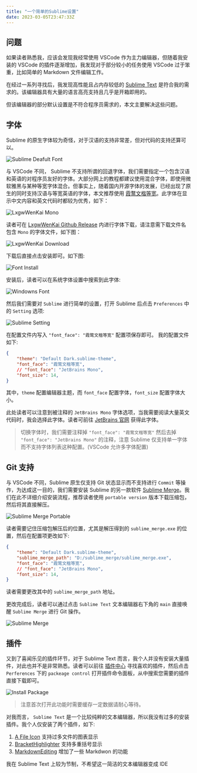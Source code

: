 ```yaml
---
title: "一个简单的Sublime设置"
date: 2023-03-05T23:47:33Z
---
```


## 问题

如果读者熟悉我，应该会发现我经常使用 VSCode 作为主力编辑器，但随着我安装的 VSCode 的插件逐渐增加，我发现对于部分较小的任务使用 VSCode 过于笨重，比如简单的 Markdown 文件编辑工作。

在经过一系列寻找后，我发现高性能且占内存较低的 [Sublime Text](https://www.sublimetext.com/) 是符合我的需求的。该编辑器具有大量的语言高亮支持且几乎是开箱即用的。

但该编辑器的部分默认设置是不符合程序员需求的，本文主要解决这些问题。

## 字体

Sublime 的原生字体较为奇怪，对于汉语的支持非常差，但对代码的支持还算可以。

![Sublime Deafult Font](https://img.gopic.xyz/8447f7102510a1afbbd219e350ffef76.png)

与 VSCode 不同， Sublime 不支持所谓的回退字体，我们需要指定一个包含汉语和英语的对程序员友好的字体。大部分网上的教程都建议使用混合字体，即使用微软雅黑与某种等宽字体混合。但事实上，随着国内开源字体的发展，已经出现了原生的同时支持汉语与等宽英语的字体，本文推荐使用 [霞鹜文楷等宽](https://github.com/lxgw/LxgwWenKai)。此字体在显示中文内容和英文代码时都较为优秀，如下：

![LxgwWenKai Mono](https://img.gopic.xyz/0c40cddaa7c81d3e766d5f7dfab32976.png)

读者可在 [LxgwWenKai Github Release](https://github.com/lxgw/LxgwWenKai/releases) 内进行字体下载，请注意需下载文件名包含 `Mono` 的字体文件，如下图：

![LxgwWenKai Download](https://img.gopic.xyz/fdb635306a136c99b3e54466d5feabd9.png)

下载后直接点击安装即可。如下图:

![Font Install](https://img.gopic.xyz/25757b31a24dd0d22220f8d5a8fa9289.png)

安装后，读者可以在系统字体设置中搜索到此字体:

![Windowns Font](https://img.gopic.xyz/7ad2b738cedca60ab6cecd796c525a2e.png)

然后我们需要对 `Sublime` 进行简单的设置，打开 Sublime 后点击 `Preferences` 中的 `Setting` 选项:

![Sublime Setting](https://img.gopic.xyz/b7caafff3b91ea0267fd266c68653246.png)

在配置文件内写入 `"font_face": "霞鹜文楷等宽"` 配置项保存即可。 我的配置文件如下:

```json
{
	"theme": "Default Dark.sublime-theme",
	"font_face": "霞鹜文楷等宽",
	// "font_face": "JetBrains Mono",
	"font_size": 14,
}
```

其中，`theme` 配置编辑器主题，而 `font_face` 配置字体，`font_size` 配置字体大小。

此处读者可以注意到被注释的 `JetBrains Mono` 字体选项，当我需要阅读大量英文代码时，我会选择此字体。读者可前往 [JetBrains 官网](https://www.jetbrains.com/lp/mono/) 获得此字体。

> 切换字体时，我们需要注释掉 `"font_face": "霞鹜文楷等宽"` 然后去掉 `"font_face": "JetBrains Mono"` 的注释，注意 Sublime 仅支持单一字体而不支持字体列表这种配置。(VSCode 允许多字体配置)

## Git 支持

与 VSCode 不同，Sublime 原生仅支持 Git 状态显示而不支持进行 `Commit` 等操作，为达成这一目的，我们需要安装 Sublime 的另一款软件 [Sublime Merge](https://www.sublimemerge.com/)。我们在此不详细介绍安装流程，推荐读者使用 `portable version` 版本下载压缩包，然后将其直接解压。

![Sublime Merge Portable](https://img.gopic.xyz/947a28ce3be311fdf522e939fbc28cee.png)

读者需要记住压缩包解压后的位置，尤其是解压得到的 `sublime_merge.exe` 的位置，然后在配置项更改如下:

```json
{
	"theme": "Default Dark.sublime-theme",
	"sublime_merge_path": "D:/sublime_merge/sublime_merge.exe",
	"font_face": "霞鹜文楷等宽",
	// "font_face": "JetBrains Mono",
	"font_size": 14,
}

```

读者需要更改其中的 `sublime_merge_path` 地址。

更改完成后，读者可以通过点击 `Sublime Text` 文本编辑器右下角的 `main` 直接唤醒 `Sublime Merge` 进行 Git 操作。

![Sublime Merge](https://img.gopic.xyz/07ad27d752e5658883a4f5df2567dd6c.gif)

## 插件

又到了喜闻乐见的插件环节，对于 Sublime Text 而言，我个人并没有安装大量插件，对此也并不是非常熟悉。读者可以前往 [插件中心](https://packagecontrol.io/) 寻找喜欢的插件，然后点击 `Perferences` 下的 `packeage control` 打开插件命令面板，从中搜索您需要的插件直接下载即可。

![Install Package](https://img.gopic.xyz/a80a71f70e1d24be170d926abb027c15.png)

> 注意首次打开此功能时需要缓存一定数据请耐心等待。

对我而言， `Sublime Text` 是一个比较纯粹的文本编辑器，所以我没有过多的安装插件。我个人仅安装了两个插件，如下:

1. [A File Icon](https://packagecontrol.io/packages/A%20File%20Icon) 支持过多文件的图表显示
1. [BracketHighlighter](https://packagecontrol.io/packages/BracketHighlighter) 支持多重括号显示
1. [MarkdownEditing](https://packagecontrol.io/packages/MarkdownEditing) 增加了一些 Markdwon 的功能

我在 Sublime Text 上较为节制，不希望这一简洁的文本编辑器变成 IDE
